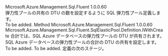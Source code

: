 <Type Name="IWithDtu" FullName="Microsoft.Azure.Management.Sql.Fluent.SqlElasticPool.Definition.IWithDtu">
  <TypeSignature Language="C#" Value="public interface IWithDtu" />
  <TypeSignature Language="ILAsm" Value=".class public interface auto ansi abstract IWithDtu" />
  <TypeSignature Language="DocId" Value="T:Microsoft.Azure.Management.Sql.Fluent.SqlElasticPool.Definition.IWithDtu" />
  <TypeSignature Language="VB.NET" Value="Public Interface IWithDtu" />
  <TypeSignature Language="F#" Value="type IWithDtu = interface" />
  <AssemblyInfo>
    <AssemblyName>Microsoft.Azure.Management.Sql.Fluent</AssemblyName>
    <AssemblyVersion>1.0.0.60</AssemblyVersion>
  </AssemblyInfo>
  <Interfaces />
  <Docs>
    <summary>
            弾力性プールの共有の DTU の数を設定するように SQL 弾力性プール定義します。
            </summary>
    <remarks>To be added.</remarks>
  </Docs>
  <Members>
    <Member MemberName="WithDtu">
      <MemberSignature Language="C#" Value="public Microsoft.Azure.Management.Sql.Fluent.SqlElasticPool.Definition.IWithCreate WithDtu (int dtu);" />
      <MemberSignature Language="ILAsm" Value=".method public hidebysig newslot virtual instance class Microsoft.Azure.Management.Sql.Fluent.SqlElasticPool.Definition.IWithCreate WithDtu(int32 dtu) cil managed" />
      <MemberSignature Language="DocId" Value="M:Microsoft.Azure.Management.Sql.Fluent.SqlElasticPool.Definition.IWithDtu.WithDtu(System.Int32)" />
      <MemberSignature Language="VB.NET" Value="Public Function WithDtu (dtu As Integer) As IWithCreate" />
      <MemberSignature Language="F#" Value="abstract member WithDtu : int -&gt; Microsoft.Azure.Management.Sql.Fluent.SqlElasticPool.Definition.IWithCreate" Usage="iWithDtu.WithDtu dtu" />
      <MemberType>Method</MemberType>
      <AssemblyInfo>
        <AssemblyName>Microsoft.Azure.Management.Sql.Fluent</AssemblyName>
        <AssemblyVersion>1.0.0.60</AssemblyVersion>
      </AssemblyInfo>
      <ReturnValue>
        <ReturnType>Microsoft.Azure.Management.Sql.Fluent.SqlElasticPool.Definition.IWithCreate</ReturnType>
      </ReturnValue>
      <Parameters>
        <Parameter Name="dtu" Type="System.Int32" />
      </Parameters>
      <Docs>
        <param name="dtu">合計では、SQL Azure データベースの弾力性プールの DTU が共有されます。</param>
        <summary>
            SQL Azure データベースの弾力性プールの合計の DTU の共有を設定します。
            </summary>
        <returns>To be added.</returns>
        <remarks>To be added.</remarks>
        <return>定義の次のステージ。</return>
      </Docs>
    </Member>
  </Members>
</Type>
